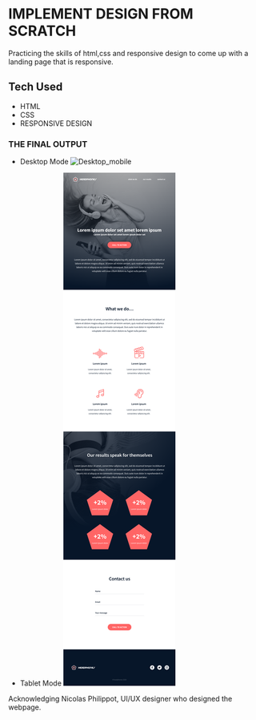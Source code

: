 # IMPLEMENT DESIGN FROM SCRATCH
 Practicing the skills of html,css and responsive design to come up with a landing page that is responsive.
 ## Tech Used
 + HTML
 + CSS 
 + RESPONSIVE DESIGN

 ### THE FINAL OUTPUT
+ Desktop Mode
![Desktop_mobile](headphones\images\01_headphones_desktop@2x.png)
    
+ Tablet Mode
![headphone_tablet](.\images\01_headphones_tablet@2x.png)

Acknowledging Nicolas Philippot, UI/UX designer who designed the webpage.
